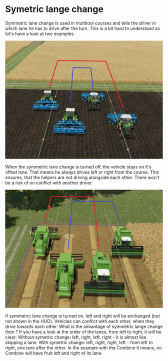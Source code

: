 # Symetric lange change


Symmetric lane change is used in multitool courses and tells the driver in which lane he has to drive after the turn.
This is a bit hard to understand so let's have a look at two examples.


![Image](assets/images/regularchange_0_0_1020_765.png)


When the symmetric lane change is turned off, the vehicle stays on it's offset lane.
That means he always drives left or right from the course.
This ensures, that the helpers are not driving alongside each other.
There won't be a risk of on conflict with another driver.


![Image](assets/images/symetricchange_0_0_1020_765.png)


If symmetric lane change is turned on, left and right will be exchanged (but not shown in the HUD).
Vehicles can conflict with each other, when they drive towards each other.
What is the advantage of symmetric lange change then ?
If you have a look at the order of the lanes, from left to right, it will be clear:
Without symetric change: left, right, left, right - it is almost like skipping a lane.
With symetric change: left, right, right, left - from left to right, one lane after the other.
In the example with the Combine it means, no Combine will have fruit left and right of its lane.


